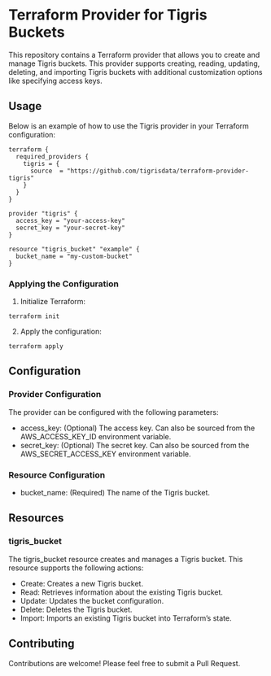 # Terraform Provider for Tigris Buckets

This repository contains a Terraform provider that allows you to create and manage Tigris buckets. This provider supports creating, reading, updating, deleting, and importing Tigris buckets with additional customization options like specifying access keys.

## Usage

Below is an example of how to use the Tigris provider in your Terraform configuration:

```hcl
terraform {
  required_providers {
    tigris = {
      source  = "https://github.com/tigrisdata/terraform-provider-tigris"
    }
  }
}

provider "tigris" {
  access_key = "your-access-key"
  secret_key = "your-secret-key"
}

resource "tigris_bucket" "example" {
  bucket_name = "my-custom-bucket"
}
```

### Applying the Configuration

1. Initialize Terraform:

```shell
terraform init
```

2. Apply the configuration:

```shell
terraform apply
```

## Configuration

### Provider Configuration

The provider can be configured with the following parameters:

- access_key: (Optional) The access key. Can also be sourced from the AWS_ACCESS_KEY_ID environment variable.
- secret_key: (Optional) The secret key. Can also be sourced from the AWS_SECRET_ACCESS_KEY environment variable.

### Resource Configuration

- bucket_name: (Required) The name of the Tigris bucket.

## Resources

### tigris_bucket

The tigris_bucket resource creates and manages a Tigris bucket. This resource supports the following actions:

- Create: Creates a new Tigris bucket.
- Read: Retrieves information about the existing Tigris bucket.
- Update: Updates the bucket configuration.
- Delete: Deletes the Tigris bucket.
- Import: Imports an existing Tigris bucket into Terraform’s state.

## Contributing

Contributions are welcome! Please feel free to submit a Pull Request.
